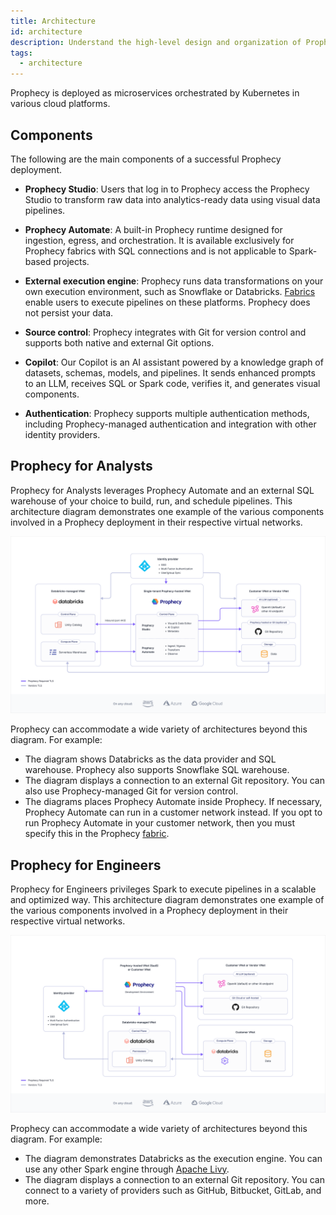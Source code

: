 ```yaml
---
title: Architecture
id: architecture
description: Understand the high-level design and organization of Prophecy
tags:
  - architecture
---
```


Prophecy is deployed as microservices orchestrated by Kubernetes in various cloud platforms.

## Components

The following are the main components of a successful Prophecy deployment.

- **Prophecy Studio**: Users that log in to Prophecy access the Prophecy Studio to transform raw data into analytics-ready data using visual data pipelines.

- **Prophecy Automate**: A built-in Prophecy runtime designed for ingestion, egress, and orchestration. It is available exclusively for Prophecy fabrics with SQL connections and is not applicable to Spark-based projects.

- **External execution engine**: Prophecy runs data transformations on your own execution environment, such as Snowflake or Databricks. [Fabrics](docs/getting-started/concepts/fabrics.md) enable users to execute pipelines on these platforms. Prophecy does not persist your data.

- **Source control**: Prophecy integrates with Git for version control and supports both native and external Git options.

- **Copilot**: Our Copilot is an AI assistant powered by a knowledge graph of datasets, schemas, models, and pipelines. It sends enhanced prompts to an LLM, receives SQL or Spark code, verifies it, and generates visual components.

- **Authentication**: Prophecy supports multiple authentication methods, including Prophecy-managed authentication and integration with other identity providers.

## Prophecy for Analysts

Prophecy for Analysts leverages Prophecy Automate and an external SQL warehouse of your choice to build, run, and schedule pipelines. This architecture diagram demonstrates one example of the various components involved in a Prophecy deployment in their respective virtual networks.

![Prophecy for Analysts](img/arch-prophecy-sql.png)

Prophecy can accommodate a wide variety of architectures beyond this diagram. For example:

- The diagram shows Databricks as the data provider and SQL warehouse. Prophecy also supports Snowflake SQL warehouse.
- The diagram displays a connection to an external Git repository. You can also use Prophecy-managed Git for version control.
- The diagrams places Prophecy Automate inside Prophecy. If necessary, Prophecy Automate can run in a customer network instead. If you opt to run Prophecy Automate in your customer network, then you must specify this in the Prophecy [fabric](docs/administration/fabrics/prophecy-fabrics/prophecy-fabrics.md).

## Prophecy for Engineers

Prophecy for Engineers privileges Spark to execute pipelines in a scalable and optimized way. This architecture diagram demonstrates one example of the various components involved in a Prophecy deployment in their respective virtual networks.

![Prophecy for Engineers](img/arch-prophecy-spark.png)

Prophecy can accommodate a wide variety of architectures beyond this diagram. For example:

- The diagram demonstrates Databricks as the execution engine. You can use any other Spark engine through [Apache Livy](https://livy.apache.org/).
- The diagram displays a connection to an external Git repository. You can connect to a variety of providers such as GitHub, Bitbucket, GitLab, and more.
